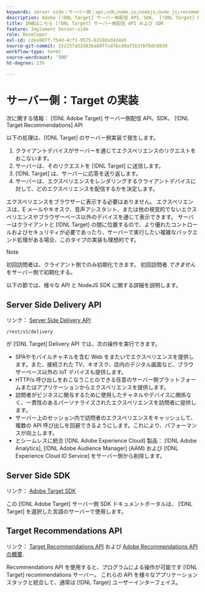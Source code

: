 ```yaml
---
keywords: server side；サーバー側；api;sdk;node.js;nodejs;node js;recommendations api;api:api
description: Adobe [!DNL Target] サーバー側配信 API、SDK、 [!DNL Target] Recommendations API
title: 詳細はこちら [!DNL Target] サーバー側配信 API および SDK
feature: Implement Server-side
role: Developer
exl-id: cdee007f-f54d-4cf3-9575-6319da3434a5
source-git-commit: 152257a52d836a88ffcd76cd9af5b3fbfbdc0839
workflow-type: tm+mt
source-wordcount: '395'
ht-degree: 23%

---
```


# サーバー側：Target の実装

次に関する情報： [!DNL Adobe Target] サーバー側配信 API、SDK、 [!DNL Target Recommendations] API

以下の処理は、[!DNL Target] のサーバー側実装で発生します。

1. クライアントデバイスがサーバーを通じてエクスペリエンスのリクエストをおこないます。
1. サーバーは、そのリクエストを [!DNL Target] に送信します。
1. [!DNL Target] は、サーバーに応答を送り返します。
1. サーバーは、エクスペリエンスをレンダリングするクライアントデバイスに対して、どのエクスペリエンスを配信するかを決定します。

エクスペリエンスをブラウザーに表示する必要はありません。 エクスペリエンスは、E メールやキオスク、音声アシスタント、または他の視覚的でないエクスペリエンスやブラウザーベース以外のデバイスを通じて表示できます。 サーバーはクライアントと [!DNL Target] の間に位置するので、より優れたコントロールおよびセキュリティが必要であったり、サーバーで実行したい複雑なバックエンド処理がある場合、このタイプの実装も理想的です。

>[!NOTE]
>
>初回訪問者は、クライアント側でのみ初期化できます。 初回訪問者 *できません* をサーバー側で初期化する。

以下の節では、様々な API と NodeJS SDK に関する詳細を説明します。

## Server Side Delivery API

リンク： [Server Side Delivery API](https://developers.adobetarget.com/api/delivery-api/)

`/rest/v1/delivery`

が [!DNL Target] Delivery API では、次の操作を実行できます。

* SPAやモバイルチャネルを含む Web をまたいでエクスペリエンスを提供します。また、接続された TV、キオスク、店内のデジタル画面など、ブラウザーベース以外の IoT デバイスも提供します。
* HTTP/s 呼び出しをおこなうことのできる任意のサーバー側プラットフォームまたはアプリケーションからエクスペリエンスを提供します。
* 訪問者がビジネスに関与するために使用したチャネルやデバイスに関係なく、一貫性のあるパーソナライズされたエクスペリエンスを訪問者に提供します。
* サーバー上のセッション内で訪問者のエクスペリエンスをキャッシュして、複数の API 呼び出しを回避できるようにします。これにより、パフォーマンスが向上します。
* とシームレスに統合 [!DNL Adobe Experience Cloud] 製品： [!DNL Adobe Analytics], [!DNL Adobe Audience Manager] (AAM) および [!DNL Experience Cloud ID Service] をサーバー側から削除します。

## Server Side SDK

リンク： [Adobe Target SDK](https://adobetarget-sdks.gitbook.io/docs/)

この [!DNL Adobe Target] サーバー側 SDK ドキュメントポータルは、 [!DNL Target] を選択した言語のサーバーで使用します。

## Target Recommendations API

リンク： [Target Recommendations API](https://developers.adobetarget.com/api/recommendations) および [Adobe Recommendations API の概要](https://experienceleague.adobe.com/docs/target-learn/recommendations-api-tutorial/recs-api-overview.html).

Recommendations API を使用すると、プログラムによる操作が可能です [!DNL Target] recommendations サーバー。 これらの API を様々なアプリケーションスタックと統合して、通常は [!DNL Target] ユーザーインターフェイス。
